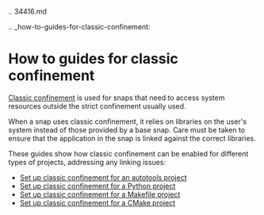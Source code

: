 .. 34416.md

.. _how-to-guides-for-classic-confinement:

# How to guides for classic confinement

[Classic confinement](/t/6233) is used for snaps that need to access system resources outside the strict confinement usually used.

When a snap uses classic confinement, it relies on libraries on the user's system instead of those provided by a base snap. Care must be taken to ensure that the application in the snap is linked against the correct libraries.

These guides show how classic confinement can be enabled for different types of projects, addressing any linking issues:

* [Set up classic confinement for an autotools project](/t/34099)
* [Set up classic confinement for a Python project](/t/34179)
* [Set up classic confinement for a Makefile project](/t/34097)
* [Set up classic confinement for a CMake project](/t/34627)